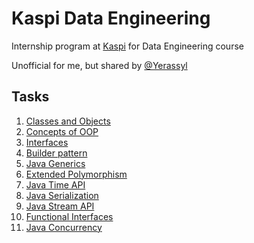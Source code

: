 # Kaspi Data Engineering

Internship program at [Kaspi](https://kaspi.kz/) for Data Engineering course

Unofficial for me, but shared by [@Yerassyl](https://github.com/yeraassyl)

## Tasks
1. [Classes and Objects](task1)
2. [Concepts of OOP](task2)
3. [Interfaces](task3)
4. [Builder pattern](task4)
5. [Java Generics](task5)
6. [Extended Polymorphism](task6)
7. [Java Time API](task7)
8. [Java Serialization](task8)
9. [Java Stream API](task9)
10. [Functional Interfaces](task10)
11. [Java Concurrency](task11)
